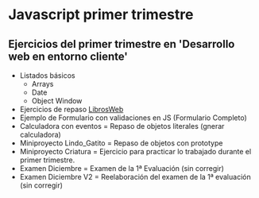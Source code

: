 # Javascript primer trimestre
## Ejercicios del primer trimestre en 'Desarrollo web en entorno cliente'

* Listados básicos
	* Arrays
	* Date 
	* Object Window
* Ejercicios de repaso [LibrosWeb](http://librosweb.es/libro/javascript/)
* Ejemplo de Formulario con validaciones en JS (Formulario Completo)
* Calculadora con eventos = Repaso de objetos literales (gnerar calculadora)
* Miniproyecto Lindo_Gatito = Repaso de objetos con prototype
* Miniproyecto Criatura = Ejercicio para practicar lo trabajado durante el primer trimestre.
* Examen Diciembre = Examen de la 1ª Evaluación (sin corregir)
* Examen Diciembre V2 = Reelaboración del examen de la 1ª evaluación (sin corregir)
